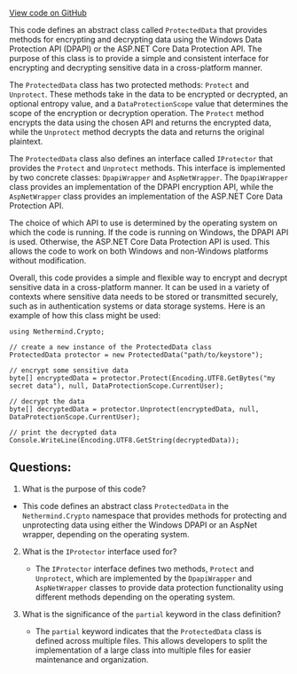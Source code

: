 [View code on GitHub](https://github.com/nethermindeth/nethermind/Nethermind.Crypto/ProtectedData.cs)

This code defines an abstract class called `ProtectedData` that provides methods for encrypting and decrypting data using the Windows Data Protection API (DPAPI) or the ASP.NET Core Data Protection API. The purpose of this class is to provide a simple and consistent interface for encrypting and decrypting sensitive data in a cross-platform manner.

The `ProtectedData` class has two protected methods: `Protect` and `Unprotect`. These methods take in the data to be encrypted or decrypted, an optional entropy value, and a `DataProtectionScope` value that determines the scope of the encryption or decryption operation. The `Protect` method encrypts the data using the chosen API and returns the encrypted data, while the `Unprotect` method decrypts the data and returns the original plaintext.

The `ProtectedData` class also defines an interface called `IProtector` that provides the `Protect` and `Unprotect` methods. This interface is implemented by two concrete classes: `DpapiWrapper` and `AspNetWrapper`. The `DpapiWrapper` class provides an implementation of the DPAPI encryption API, while the `AspNetWrapper` class provides an implementation of the ASP.NET Core Data Protection API.

The choice of which API to use is determined by the operating system on which the code is running. If the code is running on Windows, the DPAPI API is used. Otherwise, the ASP.NET Core Data Protection API is used. This allows the code to work on both Windows and non-Windows platforms without modification.

Overall, this code provides a simple and flexible way to encrypt and decrypt sensitive data in a cross-platform manner. It can be used in a variety of contexts where sensitive data needs to be stored or transmitted securely, such as in authentication systems or data storage systems. Here is an example of how this class might be used:

```
using Nethermind.Crypto;

// create a new instance of the ProtectedData class
ProtectedData protector = new ProtectedData("path/to/keystore");

// encrypt some sensitive data
byte[] encryptedData = protector.Protect(Encoding.UTF8.GetBytes("my secret data"), null, DataProtectionScope.CurrentUser);

// decrypt the data
byte[] decryptedData = protector.Unprotect(encryptedData, null, DataProtectionScope.CurrentUser);

// print the decrypted data
Console.WriteLine(Encoding.UTF8.GetString(decryptedData));
```
## Questions: 
 1. What is the purpose of this code?
   - This code defines an abstract class `ProtectedData` in the `Nethermind.Crypto` namespace that provides methods for protecting and unprotecting data using either the Windows DPAPI or an AspNet wrapper, depending on the operating system.

2. What is the `IProtector` interface used for?
   - The `IProtector` interface defines two methods, `Protect` and `Unprotect`, which are implemented by the `DpapiWrapper` and `AspNetWrapper` classes to provide data protection functionality using different methods depending on the operating system.

3. What is the significance of the `partial` keyword in the class definition?
   - The `partial` keyword indicates that the `ProtectedData` class is defined across multiple files. This allows developers to split the implementation of a large class into multiple files for easier maintenance and organization.